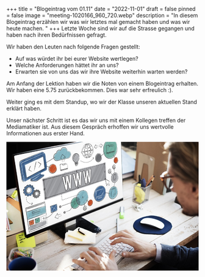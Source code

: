 +++
title = "Blogeintrag vom 01.11"
date = "2022-11-01"
draft = false
pinned = false
image = "meeting-1020166_960_720.webp"
description = "In diesem Blogeintrag erzählen wir was wir letztes mal gemacht haben und was wir heute machen. "
+++
Letzte Woche sind wir auf die Strasse gegangen und haben nach ihren Bedürfnissen gefragt. 

W﻿ir haben den Leuten nach folgende Fragen gestellt: 

* A﻿uf was würdet ihr bei eurer Website wertlegen?
* W﻿elche Anforderungen hättet ihr an uns?
* E﻿rwarten sie von uns das wir ihre Website weiterhin warten werden?



A﻿m Anfang der Lektion haben wir die Noten von einem Blogeintrag erhalten. Wir haben eine 5.75 zurückbekommen. Dies war sehr erfreulich :).

W﻿eiter ging es mit dem Standup, wo wir der Klasse unseren aktuellen Stand erklärt haben. 

U﻿nser nächster Schritt ist es das wir uns mit einem Kollegen treffen der Mediamatiker ist. Aus diesem Gespräch erhoffen wir uns wertvolle Informationen aus erster Hand. 

![](8e74a311307d99f226ab_866x866bgffffff.jpeg)